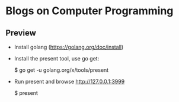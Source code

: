 # Blogs on Computer Programming

## Preview

- Install golang (https://golang.org/doc/install)

- Install the present tool, use go get:

    $ go get -u golang.org/x/tools/present

- Run present and browse http://127.0.0.1:3999

    $ present
